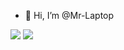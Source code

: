 - 👋 Hi, I’m @Mr-Laptop
<!---
Mr-Laptop/Mr-Laptop is a ✨ special ✨ repository because its `README.md` (this file) appears on your GitHub profile.
You can click the Preview link to take a look at your changes.
--->
<span>
  <img src="https://img.shields.io/badge/Kali_Linux-557C94?style=for-the-badge&logo=kali-linux&logoColor=white">
</span>

<span>
  <img src="https://img.shields.io/badge/Linux-FCC624?style=for-the-badge&logo=linux&logoColor=black">
</span>

<br>
